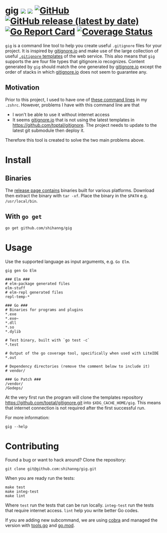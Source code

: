 # gig [![](https://github.com/shihanng/gig/workflows/main/badge.svg?branch=develop)](https://github.com/shihanng/gig/actions?query=workflow%3Amain) [![](https://github.com/shihanng/gig/workflows/release/badge.svg?branch=develop)](https://github.com/shihanng/gig/actions?query=workflow%3Arelease) [![GitHub](https://img.shields.io/github/license/shihanng/gig)](https://github.com/shihanng/gig/blob/develop/LICENSE) [![GitHub release (latest by date)](https://img.shields.io/github/v/release/shihanng/gig)](https://github.com/shihanng/gig/releases) [![Go Report Card](https://goreportcard.com/badge/github.com/shihanng/gig)](https://goreportcard.com/report/github.com/shihanng/gig) [![Coverage Status](https://coveralls.io/repos/github/shihanng/gig/badge.svg?branch=develop)](https://coveralls.io/github/shihanng/gig?branch=develop)

`gig` is a command line tool to help you create useful `.gitignore` files for your project.
It is inspired by [gitignore.io](https://www.gitignore.io/) and make use of
the large collection of useful [`.gitignore` templates](https://github.com/toptal/gitignore) of the web service.
This also means that `gig` supports the are four file types that gitignore.io recognizes.
Content generated by `gig` should match the one generated by [gitignore.io](https://www.gitignore.io/) except the
order of stacks in which [gitignore.io](https://www.gitignore.io/) does not seem to guarantee any.

## Motivation

Prior to this project, I used to have one of [these command lines](https://docs.gitignore.io/install/command-line) in my `.zshrc`.
However, problems I have with this command line are that
- I won't be able to use it without internet access
- It seems [gitignore.io](https://www.gitignore.io/) that is not using the latest templates in https://github.com/toptal/gitignore. The project needs to update to the latest git submodule then deploy it.

Therefore this tool is created to solve the two main problems above.

# Install

## Binaries

The [release page contains](https://github.com/shihanng/gig/releases) binaries built
for various platforms. Download then extract the binary with `tar -xf`.
Place the binary in the `$PATH` e.g. `/usr/local/bin`.

## With `go get`

```
go get github.com/shihanng/gig
```

# Usage

Use the supported language as input arguments, e.g. `Go Elm`.

```
gig gen Go Elm

### Elm ###
# elm-package generated files
elm-stuff
# elm-repl generated files
repl-temp-*

### Go ###
# Binaries for programs and plugins
*.exe
*.exe~
*.dll
*.so
*.dylib

# Test binary, built with `go test -c`
*.test

# Output of the go coverage tool, specifically when used with LiteIDE
*.out

# Dependency directories (remove the comment below to include it)
# vendor/

### Go Patch ###
/vendor/
/Godeps/
```

At the very first run the program will clone the templates repository <https://github.com/toptal/gitignore.git>
into `$XDG_CACHE_HOME/gig`.
This means that internet connection is not required after the first successful run.

For more information:

```
gig --help
```

# Contributing

Found a bug or want to hack around? Clone the repository:

```
git clone git@github.com:shihanng/gig.git
```

When you are ready run the tests:

```
make test
make integ-test
make lint
```

Where `test` run the tests that can be run locally.
`integ-test` run the tests that require internet access.
`lint` help you write better Go codes.

If you are adding new subcommand, we are using [cobra](https://github.com/spf13/cobra)
and managed the version with [tools.go](./tools.go) and [go.mod](./go.mod).
